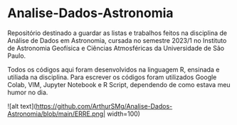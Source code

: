 # Analise-Dados-Astronomia
Repositório destinado a guardar as listas e trabalhos feitos na disciplina de Análise de Dados em Astronomia, cursada no semestre 2023/1 no Instituto de Astronomia Geofísica e Ciências Atmosféricas da Universidade de São Paulo.

Todos os códigos aqui foram desenvolvidos na linguagem R, ensinada e utiliada na disciplina. Para escrever os códigos foram utilizados Google Colab, VIM, Jupyter Notebook e R Script, dependendo de como estava meu humor no dia.

![alt text](https://github.com/ArthurSMg/Analise-Dados-Astronomia/blob/main/ERRE.png| width=100)

